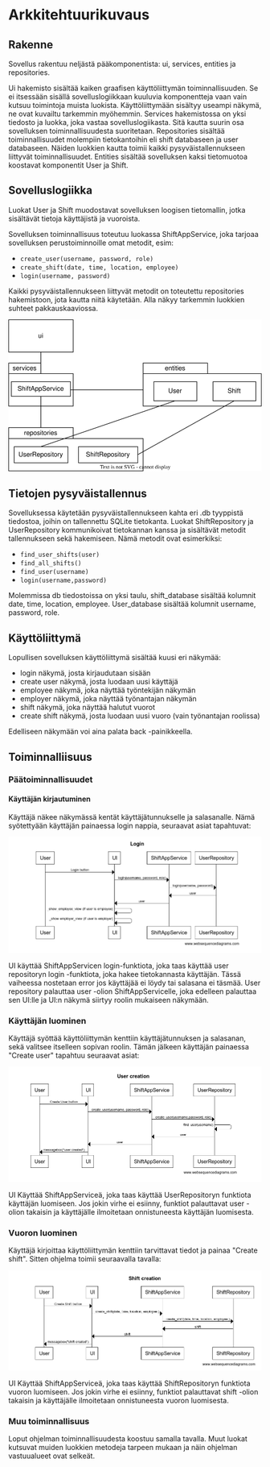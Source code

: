 # Arkkitehtuurikuvaus

## Rakenne

Sovellus rakentuu neljästä pääkomponentista: ui, services, entities ja repositories.

Ui hakemisto sisältää kaiken graafisen käyttöliittymän toiminnallisuuden. Se ei itsessään sisällä sovelluslogiikkaan kuuluvia komponentteja vaan vain kutsuu toimintoja muista luokista. Käyttöliittymään sisältyy useampi näkymä, ne ovat kuvailtu tarkemmin myöhemmin.
Services hakemistossa on yksi tiedosto ja luokka, joka vastaa sovelluslogiikasta. Sitä kautta suurin osa sovelluksen toiminnallisuudesta suoritetaan.
Repositories sisältää toiminnallisuudet molempiin tietokantoihin eli shift databaseen ja user databaseen. Näiden luokkien kautta toimii kaikki pysyväistallennukseen liittyvät toiminnallisuudet.
Entities sisältää sovelluksen kaksi tietomuotoa koostavat komponentit User ja Shift.

## Sovelluslogiikka
Luokat User ja Shift muodostavat sovelluksen loogisen tietomallin, jotka sisältävät tietoja käyttäjistä ja vuoroista.

Sovelluksen toiminnallisuus toteutuu luokassa ShiftAppService, joka tarjoaa sovelluksen perustoiminnoille omat metodit, esim:

- `create_user(username, password, role)`
- `create_shift(date, time, location, employee)`
- `login(username, password)`

Kaikki pysyväistallennukseen liittyvät metodit on toteutettu repositories hakemistoon, jota kautta niitä käytetään. Alla näkyy tarkemmin luokkien suhteet pakkauskaaviossa.

![Arkkitehtuurikaavio](https://github.com/evahteri/ot-harjoitustyo/blob/master/dokumentaatio/kuvat/arkkitehtuurikaavio_shift_app.drawio(1).svg)

## Tietojen pysyväistallennus

Sovelluksessa käytetään pysyväistallennukseen kahta eri .db tyyppistä tiedostoa, joihin on tallennettu SQLite tietokanta. Luokat ShiftRepository ja UserRepository kommunikoivat tietokannan kanssa ja sisältävät metodit tallennukseen sekä hakemiseen.
Nämä metodit ovat esimerkiksi:

- `find_user_shifts(user)`
- `find_all_shifts()`
- `find_user(username)`
- `login(username,password)`

Molemmissa db tiedostoissa on yksi taulu, shift_database sisältää kolumnit date, time, location, employee. User_database sisältää kolumnit username, password, role.

## Käyttöliittymä

Lopullisen sovelluksen käyttöliittymä sisältää kuusi eri näkymää:

- login näkymä, josta kirjaudutaan sisään
- create user näkymä, josta luodaan uusi käyttäjä
- employee näkymä, joka näyttää työntekijän näkymän
- employer näkymä, joka näyttää työnantajan näkymän
- shift näkymä, joka näyttää halutut vuorot
- create shift näkymä, josta luodaan uusi vuoro (vain työnantajan roolissa)

Edelliseen näkymään voi aina palata back -painikkeella.

## Toiminnalliisuus

### Päätoiminnallisuudet


#### Käyttäjän kirjautuminen

Käyttäjä näkee näkymässä kentät käyttäjätunnukselle ja salasanalle. Nämä syötettyään käyttäjän painaessa login nappia, seuraavat asiat tapahtuvat:

![Sekvenssikaavio](https://github.com/evahteri/ot-harjoitustyo/blob/master/dokumentaatio/kuvat/sekvenssikaavio.png)

UI käyttää ShiftAppServicen login-funktiota, joka taas käyttää user repositoryn login -funktiota, joka hakee tietokannasta käyttäjän. Tässä vaiheessa nostetaan error jos käyttäjää ei löydy tai salasana ei täsmää. User repository palauttaa user -olion ShiftAppServicelle, joka edelleen palauttaa sen UI:lle ja UI:n näkymä siirtyy roolin mukaiseen näkymään.

### Käyttäjän luominen

Käyttäjä syöttää käyttöliittymän kenttiin käyttäjätunnuksen ja salasanan, sekä valitsee itselleen sopivan roolin. Tämän jälkeen käyttäjän painaessa "Create user" tapahtuu seuraavat asiat:

![create user](https://github.com/evahteri/ot-harjoitustyo/blob/master/dokumentaatio/kuvat/Screenshot%20from%202022-05-11%2020-03-27.png)

UI Käyttää ShiftAppServiceä, joka taas käyttää UserRepositoryn funktiota käyttäjän luomiseen. Jos jokin virhe ei esiinny, funktiot palauttavat user -olion takaisin ja käyttäjälle ilmoitetaan onnistuneesta käyttäjän luomisesta.

### Vuoron luominen

Käyttäjä kirjoittaa käyttöliittymän kenttiin tarvittavat tiedot ja painaa "Create shift". Sitten ohjelma toimii seuraavalla tavalla:

![create shift](https://github.com/evahteri/ot-harjoitustyo/blob/master/dokumentaatio/kuvat/Screenshot%20from%202022-05-11%2020-06-18.png)

UI Käyttää ShiftAppServiceä, joka taas käyttää ShiftRepositoryn funktiota vuoron luomiseen. Jos jokin virhe ei esiinny, funktiot palauttavat shift -olion takaisin ja käyttäjälle ilmoitetaan onnistuneesta vuoron luomisesta.

### Muu toiminnallisuus

Loput ohjelman toiminnallisuudesta koostuu samalla tavalla. Muut luokat kutsuvat muiden luokkien metodeja tarpeen mukaan ja näin ohjelman vastuualueet ovat selkeät.


